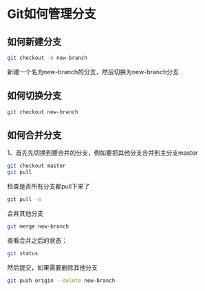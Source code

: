 # Git如何管理分支

## 如何新建分支

```bash
git checkout -b new-branch
```

新建一个名为new-branch的分支，然后切换为new-branch分支

## 如何切换分支

```bash
git checkout new-branch
```

## 如何合并分支

1、首先先切换到要合并的分支，例如要把其他分支合并到主分支master

```bash
git checkout master
git pull
```

检查是否所有分支都pull下来了

```bash
git pull -a
```

合并其他分支
```bash
git merge new-branch
```

查看合并之后的状态：
```bash
git status
```

然后提交，如果需要删除其他分支
```bash
git push origin --delete new-branch
```
